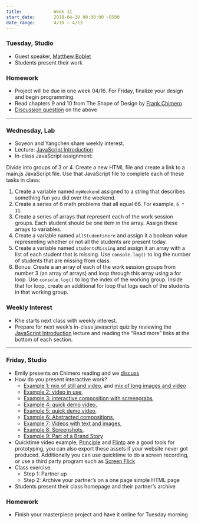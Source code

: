 ```yaml
---
title:            Week 11
start_date:       2018-04-10 00:00:00 -0500
date_range:       4/10 – 4/13
---
```


### Tuesday, Studio

- Guest speaker, [Matthew Boblet](http://matthewboblet.xyz/)
- Students present their work

### Homework

- Project will be due in one week 04/16. For Friday, finalize your design and begin programming.
- Read chapters 9 and 10 from The Shape of Design by [Frank Chimero](https://shapeofdesignbook.com/chapters/09-delight-and-accommodation/)
- [Discussion question](https://docs.google.com/document/d/1jW_qhSsflUgpyhmWnKi76KhBRaVJelRpCTCY_HYA25Y/edit?usp=sharing) on the above

---

### Wednesday, Lab

- Soyeon and Yangchen share weekly interest.
- Lecture: [JavaScript Introduction](/lectures/lab/javascript-introduction)
- In-class JavaScript assignment:

Divide into groups of 3 or 4. Create a new HTML file and create a link to a main.js JavaScript file. Use that JavaScript file to complete each of these tasks in class:

1. Create a variable named `myWeekend` assigned to a string that describes something fun you did over the weekend.
1. Create a series of 6 math problems that all equal 66. For example, `6 * 11`.
1. Create a series of arrays that represent each of the work session groups. Each student should be one item in the array. Assign these arrays to variables.
1. Create a variable named `allStudentsHere` and assign it a boolean value representing whether or not all the students are present today.
1. Create a variable named `studentsMissing` and assign it an array with a list of each student that is missing. Use `console.log()` to log the number of students that are missing from class.
1. Bonus: Create a an array of each of the work session groups from number 3 (an array of arrays) and loop through this array using a for loop. Use `console.log()` to log the index of the working group. Inside that for loop, create an additional for loop that logs each of the students in that working group.

### Weekly Interest

- Khe starts next class with weekly interest.
- Prepare for next week’s in-class javascript quiz by reviewing the [JavaScript Introduction](/lectures/lab/javascript-introduction) lecture and reading the “Read more” links at the bottom of each section.

---

### Friday, Studio

- Emily presents on Chimero reading and we [discuss](https://docs.google.com/document/d/1jW_qhSsflUgpyhmWnKi76KhBRaVJelRpCTCY_HYA25Y/edit?usp=sharing)
- How do you present interactive work?
  - [Example 1: mix of still and video](http://wax-studios.com/projects/arper_website), and [mix of long images and video](http://www.hugoandmarie.com/studio/cienne/)
  - [Example 2: video in use](https://www.studiomoniker.com/projects/ik-durf-niet-te-zeggen-dat),
  - [Example 3: interactive composition with screengrabs](http://office.adrianaramic.com/),
  - [Example 4: quick demo video](https://www.roandcostudio.com/#3),
  - [Example 5: quick demo video](http://www.andrewherzog.com/index.html),
  - [Example 6: Abstracted compositions](http://allanyu.nyc/),
  - [Example 7: Videos with text and images](http://2017.matthewboblet.com/),
  - [Example 8: Screenshots](http://www.projectprojects.com/projects/types/web),
  - [Example 9: Part of a Brand Story](http://www.projectprojects.com/projects/types/web)
- Quicktime video example, [Principle](http://principleformac.com/) and [Flinto](https://www.flinto.com/) are a good tools for prototyping, you can also export these assets if your website never got produced. Additionally you can use quicktime to do a screen recording, or use a third party program such as [Screen Flick](https://www.araelium.com/screenflick)
- Class exercise.
  - Step 1: Partner up
  - Step 2: Archive your partner&rsquo;s on a one page simple HTML page
- Students present their class homepage and their partner&rsquo;s archive

### Homework

- Finish your masterpiece project and have it online for Tuesday morning
